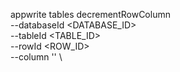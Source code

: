 appwrite tables decrementRowColumn \
        --databaseId <DATABASE_ID> \
        --tableId <TABLE_ID> \
        --rowId <ROW_ID> \
        --column '' \


